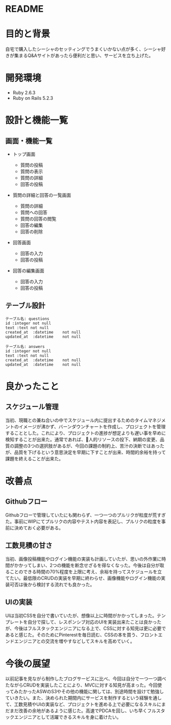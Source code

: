 # README
# 目的と背景
自宅で購入したシーシャのセッティングでうまくいかない点が多く、シーシャ好きが集まるQ&Aサイトがあったら便利だと思い、サービスを立ち上げた。

# 開発環境
- Ruby 2.6.3
- Ruby on Rails 5.2.3

# 設計と機能一覧
## 画面・機能一覧
- トップ画面
  - 質問の投稿
  - 質問の表示
  - 質問の詳細
  - 回答の投稿

- 質問の詳細と回答の一覧画面
  - 質問の詳細
  - 質問への回答
  - 質問の回答の閲覧
  - 回答の編集
  - 回答の削除

- 回答画面
  - 回答の入力
  - 回答の投稿

- 回答の編集画面
  - 回答の入力
  - 回答の投稿

## テーブル設計

```
テーブル名: questions
id :integer not null
text :text not null
created_at  :datetime    not null
updated_at  :datetime    not null
```

```
テーブル名: answers
id :integer not null
text :text not null
created_at  :datetime    not null
updated_at  :datetime    not null
```

# 良かったこと
## スケジュール管理
当初、現職との兼ね合いの中でスケジュール内に提出するためのタイムマネジメントのイメージが沸かず、バーンダウンチャートを作成し、プロジェクトを管理することとした。これにより、プロジェクトの進捗が想定よりも遅い事を早めに検知することが出来た。通常であれば、人的リソースの投下、納期の変更、品質の調整の3つの選択肢があるが、今回の課題の制約上、苦汁の決断ではあったが、品質を下げるという意思決定を早期に下すことが出来、時間的余裕を持って課題を終えることが出来た。

# 改善点
## Githubフロー
Githubフローで管理していたにも関わらず、一つ一つのプルリクが粒度が荒すぎた。事前にWIPにてプルリクの内容やテスト内容を表記し、プルリクの粒度を事前に決めておく必要がある。

## 工数見積の甘さ
当初、画像投稿機能やログイン機能の実装も計画していたが、思いの外作業に時間がかかってしまい、2つの機能を断念せざるを得なくなった。今後は自分が取ることのできる時間の70%程度を上限に考え、余裕を持ってスケジュールを立てたい。最低限のCRUDの実装を早期に終わらせ、画像機能やログイン機能の実装可否は後から検討する流れでも良かった。

## UIの実装
UIは当初CSSを自分で書いていたが、想像以上に時間がかかってしまった。テンプレートを自分で探して、レスポンシブ対応のUIを実装出来たことは良かったが、今後はフルスタックエンジニアになる上で、CSSに対する知見は更に必要であると感じた。そのためにPinterestを毎日読む、CSSの本を買う、フロントエンドエンジニアとの交流を増やすなどしてスキルを高めていく。

# 今後の展望
以前記事を見ながら制作したブログサービスに比べ、今回は自分で一つ一つ調べたながらCRUDを実装したことにより、MVCに対する知見が高まった。今回使ってみたかったASWのS3やその他の機能に関しては、別途時間を設けて勉強していきたい。また、決められた期間内にサービスを制作するという経験を通して、工数見積やUIの実装など、プロジェクトを進める上で必要になるスキルにまだまだ改善の余地があるように感じた。高速でPDCAを回し、いち早くフルスタックエンジニアとして活躍できるスキルを身に着けたい。